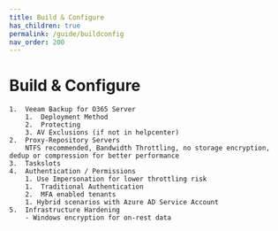 ```yaml
---
title: Build & Configure
has_children: true
permalink: /guide/buildconfig
nav_order: 200
---
```

# Build & Configure

    1.	Veeam Backup for O365 Server
        1.	Deployment Method
        2.	Protecting
        3. AV Exclusions (if not in helpcenter)
    2.	Proxy-Repository Servers
        NTFS recommended, Bandwidth Throttling, no storage encryption, dedup or compression for better performance
    3.	Taskslots
    4.	Authentication / Permissions
        1. Use Impersonation for lower throttling risk
        1.	Traditional Authentication
        2.	MFA enabled tenants
        1. Hybrid scenarios with Azure AD Service Account
    5.	Infrastructure Hardening
        - Windows encryption for on-rest data